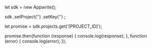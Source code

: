 let sdk = new Appwrite();

sdk
    .setProject('')
    .setKey('')
;

let promise = sdk.projects.get('[PROJECT_ID]');

promise.then(function (response) {
    console.log(response);
}, function (error) {
    console.log(error);
});